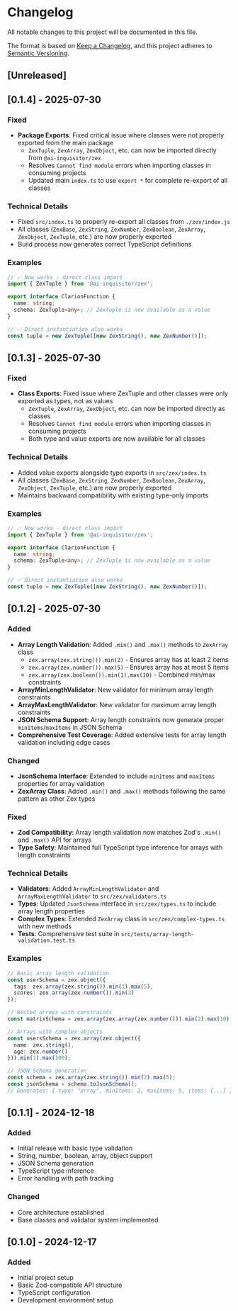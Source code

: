 # Changelog

All notable changes to this project will be documented in this file.

The format is based on [Keep a Changelog](https://keepachangelog.com/en/1.0.0/),
and this project adheres to [Semantic Versioning](https://semver.org/spec/v2.0.0.html).

## [Unreleased]

## [0.1.4] - 2025-07-30

### Fixed
- **Package Exports**: Fixed critical issue where classes were not properly exported from the main package
  - `ZexTuple`, `ZexArray`, `ZexObject`, etc. can now be imported directly from `@ai-inquisitor/zex`
  - Resolves `Cannot find module` errors when importing classes in consuming projects
  - Updated main `index.ts` to use `export *` for complete re-export of all classes

### Technical Details
- Fixed `src/index.ts` to properly re-export all classes from `./zex/index.js`
- All classes (`ZexBase`, `ZexString`, `ZexNumber`, `ZexBoolean`, `ZexArray`, `ZexObject`, `ZexTuple`, etc.) are now properly exported
- Build process now generates correct TypeScript definitions

### Examples

```typescript
// ✅ Now works - direct class import
import { ZexTuple } from '@ai-inquisitor/zex';

export interface ClarionFunction {
  name: string;
  schema: ZexTuple<any>; // ZexTuple is now available as a value
}

// ✅ Direct instantiation also works
const tuple = new ZexTuple([new ZexString(), new ZexNumber()]);
```

## [0.1.3] - 2025-07-30

### Fixed
- **Class Exports**: Fixed issue where ZexTuple and other classes were only exported as types, not as values
  - `ZexTuple`, `ZexArray`, `ZexObject`, etc. can now be imported directly as classes
  - Resolves `Cannot find module` errors when importing classes in consuming projects
  - Both type and value exports are now available for all classes

### Technical Details
- Added value exports alongside type exports in `src/zex/index.ts`
- All classes (`ZexBase`, `ZexString`, `ZexNumber`, `ZexBoolean`, `ZexArray`, `ZexObject`, `ZexTuple`, etc.) are now properly exported
- Maintains backward compatibility with existing type-only imports

### Examples

```typescript
// ✅ Now works - direct class import
import { ZexTuple } from '@ai-inquisitor/zex';

export interface ClarionFunction {
  name: string;
  schema: ZexTuple<any>; // ZexTuple is now available as a value
}

// ✅ Direct instantiation also works
const tuple = new ZexTuple([new ZexString(), new ZexNumber()]);
```

## [0.1.2] - 2025-07-30

### Added
- **Array Length Validation**: Added `.min()` and `.max()` methods to `ZexArray` class
  - `zex.array(zex.string()).min(2)` - Ensures array has at least 2 items
  - `zex.array(zex.number()).max(5)` - Ensures array has at most 5 items
  - `zex.array(zex.boolean()).min(1).max(10)` - Combined min/max constraints
- **ArrayMinLengthValidator**: New validator for minimum array length constraints
- **ArrayMaxLengthValidator**: New validator for maximum array length constraints
- **JSON Schema Support**: Array length constraints now generate proper `minItems`/`maxItems` in JSON Schema
- **Comprehensive Test Coverage**: Added extensive tests for array length validation including edge cases

### Changed
- **JsonSchema Interface**: Extended to include `minItems` and `maxItems` properties for array validation
- **ZexArray Class**: Added `.min()` and `.max()` methods following the same pattern as other Zex types

### Fixed
- **Zod Compatibility**: Array length validation now matches Zod's `.min()` and `.max()` API for arrays
- **Type Safety**: Maintained full TypeScript type inference for arrays with length constraints

### Technical Details
- **Validators**: Added `ArrayMinLengthValidator` and `ArrayMaxLengthValidator` to `src/zex/validators.ts`
- **Types**: Updated `JsonSchema` interface in `src/zex/types.ts` to include array length properties
- **Complex Types**: Extended `ZexArray` class in `src/zex/complex-types.ts` with new methods
- **Tests**: Comprehensive test suite in `src/tests/array-length-validation.test.ts`

### Examples

```typescript
// Basic array length validation
const userSchema = zex.object({
  tags: zex.array(zex.string()).min(1).max(5),
  scores: zex.array(zex.number()).min(3)
});

// Nested arrays with constraints
const matrixSchema = zex.array(zex.array(zex.number())).min(2).max(10);

// Arrays with complex objects
const usersSchema = zex.array(zex.object({
  name: zex.string(),
  age: zex.number()
})).min(1).max(100);

// JSON Schema generation
const schema = zex.array(zex.string()).min(2).max(5);
const jsonSchema = schema.toJsonSchema();
// Generates: { type: "array", minItems: 2, maxItems: 5, items: {...} }
```

## [0.1.1] - 2024-12-18

### Added
- Initial release with basic type validation
- String, number, boolean, array, object support
- JSON Schema generation
- TypeScript type inference
- Error handling with path tracking

### Changed
- Core architecture established
- Base classes and validator system implemented

## [0.1.0] - 2024-12-17

### Added
- Initial project setup
- Basic Zod-compatible API structure
- TypeScript configuration
- Development environment setup 